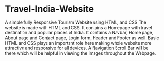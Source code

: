 # Travel-India-Website
A simple fully Responsive Tourism Website using HTML, and CSS
The website is made with HTML and CSS. It contains a Homepage with travel destination and popular places of India.
It contains a Navbar, Home page, About page and Contact page, Login form, Header and Footer as well.
Basic HTML and CSS plays an important role here making whole website more attractive and responsive for all devices.
A Navigation Scroll Bar will be there which will be helpful in viewing the images throughout the Webpage.
